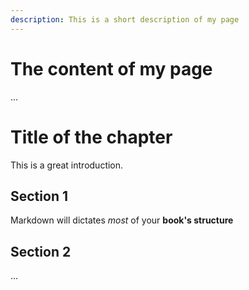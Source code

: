 ```yaml
---
description: This is a short description of my page
---
```


# The content of my page
...

# Title of the chapter

This is a great introduction.

## Section 1

Markdown will dictates _most_ of your **book's structure**

## Section 2

...